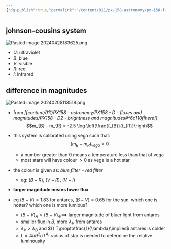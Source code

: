 ```yaml
---
{"dg-publish":true,"permalink":"/content/011/px-158-astronomy/px-158-f-blackbody-and-colours/px-158-f3-colours/","created":"2024-11-25T10:50:32.000+00:00","updated":"2024-11-26T20:13:31.673+00:00"}
---
```


## johnson-cousins system
![Pasted image 20240428183625.png](/img/user/pics/Pasted%20image%2020240428183625.png)
- $U:$ ultraviolet
- $B:$ blue
- $V:$ visible
- $R:$ red
- $I:$ infrared
## difference in magnitudes
![Pasted image 20240205113518.png](/img/user/pics/Pasted%20image%2020240205113518.png)
- from *[[content/011/PX158 - astronomy/PX158 - D - fluxes and magnitudes/PX158 - D2 - brightness and magnitudes#^6c110f\|here]]*: 
$$m_{B} - m_{R} = -2.5 \log \left(\frac{f_{B}}{f_{R}}\right)$$
- this system is calibrated using vega such that: 
$$(m_{B}-m_{R})_{vega} = 0$$
	- a number greater than 0 means a temperature less than that of vega
	- most stars will have colour $>0$ as vega is a hot star

- the colour is given as: $blue\; filter - red\; filter$
	- eg: $(B-R)$, $(V-R)$, $(V-I)$
- **larger magnitude means lower flux**

- eg $(B-V)=1.83$ for antares, $(B-V)=0.65$ for the sun. which one is hotter? which one is more lumious?
	- $(B-V)_{A}>(B-V)_{\odot} \implies$ larger magnitude of bluer light from antares
	- smaller flux in $B$, more $\lambda_{V}$ from antares
	- $\lambda_{V}>\lambda_{B}$ and ${} T\propto\frac{1}{\lambda}\implies$ antares is colder
	- $L=4\pi R^{2}\sigma T^{4}:$ radius of star is needed to determine the relative luminousity
